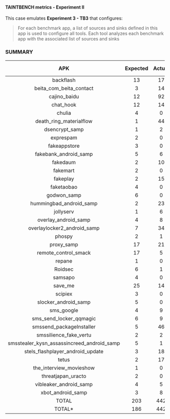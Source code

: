 #### TAINTBENCH metrics - Experiment II

This case emulates **Experiment 3 - TB3** that configures:
>For each benchmark app, a list of sources and sinks defined in this app is used to
configure all tools. Each tool analyzes each benchmark app with the associated list
of sources and sinks

### SUMMARY

|                    APK                     | Expected | Actual | Status | TP  | FP  | Precision | Recall | F-score |
|:------------------------------------------:|:--------:|:------:|:------:|:---:|:---:|:---------:|:------:|:-------:| 
|                 backflash                  |    13    |   17   | FAILED | 13  |  4  |   0.76    |  1.00  |  0.87   |
|          beita_com_beita_contact           |    3     |   14   | FAILED |  3  | 11  |   0.21    |  1.00  |  0.35   | 
|                cajino_baidu                |    12    |   92   | FAILED | 12  | 80  |   0.13    |  1.00  |  0.23   | 
|                 chat_hook                  |    12    |   14   | FAILED | 12  |  2  |   0.86    |  1.00  |  0.92   | 
|                   chulia                   |    4     |   0    | FAILED |  0  |  0  |     0     |   0    |    0    | 
|          death_ring_materialflow           |    1     |   44   | FAILED |  1  | 43  |   0.02    |  1.00  |  0.04   | 
|               dsencrypt_samp               |    1     |   2    | FAILED |  1  |  1  |   0.50    |  1.00  |  0.67   | 
|                 exprespam                  |    2     |   0    | FAILED |  0  |  0  |     0     |   0    |    0    | 
|                fakeappstore                |    3     |   0    | FAILED |  0  |  0  |     0     |   0    |    0    | 
|           fakebank_android_samp            |    5     |   6    | FAILED |  5  |  1  |   0.83    |  1.00  |  0.91   | 
|                  fakedaum                  |    2     |   10   | FAILED |  2  |  8  |   0.20    |  1.00  |  0.33   | 
|                  fakemart                  |    2     |   0    | FAILED |  0  |  0  |     0     |   0    |    0    | 
|                  fakeplay                  |    2     |   15   | FAILED |  2  | 13  |   0.13    |  1.00  |  0.24   | 
|                 faketaobao                 |    4     |   0    | FAILED |  0  |  0  |     0     |   0    |    0    | 
|                godwon_samp                 |    6     |   0    | FAILED |  0  |  0  |     0     |   0    |    0    | 
|          hummingbad_android_samp           |    2     |   23   | FAILED |  2  | 21  |   0.09    |  1.00  |  0.16   | 
|                 jollyserv                  |    1     |   6    | FAILED |  1  |  5  |   0.17    |  1.00  |  0.29   | 
|            overlay_android_samp            |    4     |   8    | FAILED |  4  |  4  |   0.50    |  1.00  |  0.67   | 
|        overlaylocker2_android_samp         |    7     |   34   | FAILED |  7  | 27  |   0.21    |  1.00  |  0.34   | 
|                   phospy                   |    2     |   1    | FAILED |  1  |  0  |   1.00    |  0.50  |  0.67   | 
|                 proxy_samp                 |    17    |   21   | FAILED | 17  |  4  |   0.81    |  1.00  |  0.89   | 
|            remote_control_smack            |    17    |   5    | FAILED |  5  |  0  |   1.00    |  0.29  |  0.45   | 
|                   repane                   |    1     |   0    | FAILED |  0  |  0  |     0     |   0    |    0    | 
|                  Roidsec                   |    6     |   1    | FAILED |  1  |  0  |   1.00    |  0.17  |  0.29   | 
|                  samsapo                   |    4     |   0    | FAILED |  0  |  0  |     0     |   0    |    0    | 
|                  save_me                   |    25    |   14   | FAILED | 14  |  0  |   1.00    |  0.56  |  0.72   | 
|                  scipiex                   |    3     |   0    | FAILED |  0  |  0  |     0     |   0    |    0    | 
|            slocker_android_samp            |    5     |   0    | FAILED |  0  |  0  |     0     |   0    |    0    | 
|                 sms_google                 |    4     |   9    | FAILED |  4  |  5  |   0.44    |  1.00  |  0.62   | 
|          sms_send_locker_qqmagic           |    6     |   9    | FAILED |  6  |  3  |   0.67    |  1.00  |  0.80   | 
|          smssend_packageInstaller          |    5     |   46   | FAILED |  5  | 41  |   0.11    |  1.00  |  0.20   | 
|           smssilience_fake_vertu           |    2     |   2    | PASSED |  2  |  0  |   1.00    |  1.00  |  1.00   | 
| smsstealer_kysn_assassincreed_android_samp |    5     |   1    | FAILED |  1  |  0  |   1.00    |  0.20  |  0.33   | 
|      stels_flashplayer_android_update      |    3     |   18   | FAILED |  3  | 15  |   0.17    |  1.00  |  0.29   | 
|                   tetus                    |    2     |   17   | FAILED |  2  | 15  |   0.12    |  1.00  |  0.21   | 
|          the_interview_movieshow           |    1     |   0    | FAILED |  0  |  0  |     0     |   0    |    0    |  
|             threatjapan_uracto             |    2     |   0    | FAILED |  0  |  0  |     0     |   0    |    0    |
|           vibleaker_android_samp           |    4     |   5    | FAILED |  4  |  1  |   0.80    |  1.00  |  0.89   | 
|             xbot_android_samp              |    3     |   8    | FAILED |  3  |  5  |   0.38    |  1.00  |  0.55   | 
|                   TOTAL                    |   203    |  442   |   -    | 133 | 309 |   0.30    |  0.66  |  0.41   |
|                   TOTAL*                   |   186    |  442   |   -    | 133 | 309 |   0.30    |  0.72  |  0.42   |